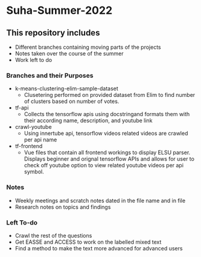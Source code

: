 # Suha-Summer-2022

## This repository includes
  - Different branches containing moving parts of the projects
  - Notes taken over the course of the summer
  - Work left to do
  
### Branches and their Purposes
  - k-means-clustering-elim-sample-dataset
    - Clusetering performed on provided dataset from Elim to find number of clusters based on number of votes.
  - tf-api
    - Collects the tensorflow apis using docstringand formats them with their according name, description, and youtube link
  - crawl-youtube
    - Using innertube api, tensorflow videos related videos are crawled per api name
  - tf-frontend
    - Vue files that contain all frontend workings to display ELSU parser. Displays beginner and orignal tensorflow APIs and allows for user to check off youtube option to view related youtube videos per api symbol.
  
### Notes
  - Weekly meetings and scratch notes dated in the file name and in file
  - Research notes on topics and findings
  
### Left To-do
  - Crawl the rest of the questions
  - Get EASSE and ACCESS to work on the labelled mixed text
  - Find a method to make the text more advanced for advanced users
